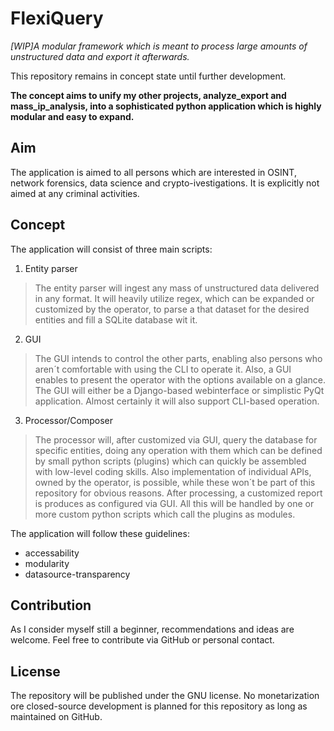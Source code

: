 
# FlexiQuery
*[WIP]A modular framework which is meant to process large amounts of unstructured data and export it afterwards.*

This repository remains in concept state until further development.

**The concept aims to unify my other projects, analyze_export and mass_ip_analysis, into a sophisticated python application which is highly modular and easy to expand.**

## Aim
The application is aimed to all persons which are interested in OSINT, network forensics, data science and crypto-ivestigations.
It is explicitly not aimed at any criminal activities.

## Concept
The application will consist of three main scripts:

 1. Entity parser

> The entity parser will ingest any mass of unstructured data delivered in any format. It will heavily utilize regex, which can be expanded or customized by the operator, to parse a that dataset for the desired entities and fill a SQLite database wit it.

2. GUI

> The GUI intends to control the other parts, enabling also persons who aren´t comfortable with using the CLI to operate it. Also, a GUI enables to present the operator with the options available on a glance.
> The GUI will either be a Django-based webinterface or simplistic PyQt application. Almost certainly it will also support CLI-based operation.

3. Processor/Composer

> The processor will, after customized via GUI, query the database for specific entities, doing any operation with them which can be defined by small python scripts (plugins) which can quickly be assembled with low-level coding skills. Also implementation of individual APIs, owned by the operator, is possible, while these won´t be part of this repository for obvious reasons.
> After processing, a customized report is produces as configured via GUI.
> All this will be handled by one or more custom python scripts which call the plugins as modules.

The application will follow these guidelines:

 - accessability
 - modularity
 - datasource-transparency

## Contribution
As I consider myself still a beginner, recommendations and ideas are welcome. Feel free to contribute via GitHub or personal contact.

## License
The repository will be published under the GNU license. No monetarization ore closed-source development is planned for this repository as long as maintained on GitHub.
